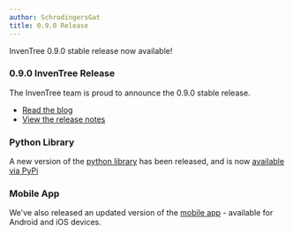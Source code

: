 ```yaml
---
author: SchrodingersGat
title: 0.9.0 Release
---
```


InvenTree 0.9.0 stable release now available!

### 0.9.0 InvenTree Release

The InvenTree team is proud to announce the 0.9.0 stable release.

- [Read the blog](/blog/2022/12/12/0.9.0)
- [View the release notes](https://github.com/inventree/InvenTree/releases/tag/0.9.0)

### Python Library

A new version of the [python library](https://github.com/inventree/inventree-python/) has been released, and is now [available via PyPi](https://pypi.org/project/inventree/)

### Mobile App

We've also released an updated version of the [mobile app](https://docs.inventree.org/en/latest/app/app/) - available for Android and iOS devices.
